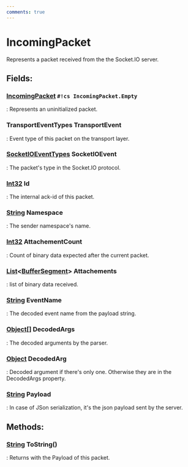 ```yaml
---
comments: true
---
```

# IncomingPacket

Represents a packet received from the the Socket.IO server. 

## **Fields**:
### **[IncomingPacket]() `#!cs IncomingPacket.Empty`**
: Represents an uninitialized packet. 
### **TransportEventTypes TransportEvent**
: Event type of this packet on the transport layer. 
### **[SocketIOEventTypes](SocketIOEventTypes.md) SocketIOEvent**
: The packet's type in the Socket.IO protocol. 
### **[Int32](https://learn.microsoft.com/en-us/dotnet/api/System.Int32) Id**
: The internal ack-id of this packet. 
### **[String](https://learn.microsoft.com/en-us/dotnet/api/System.String) Namespace**
: The sender namespace's name. 
### **[Int32](https://learn.microsoft.com/en-us/dotnet/api/System.Int32) AttachementCount**
: Count of binary data expected after the current packet. 
### **[List](https://learn.microsoft.com/en-us/dotnet/api/System.Collections.Generic.List-1)&lt;[BufferSegment](../../../HTTP/api-reference/Memory/BufferSegment.md)&gt; Attachements**
: list of binary data received. 
### **[String](https://learn.microsoft.com/en-us/dotnet/api/System.String) EventName**
: The decoded event name from the payload string. 
### **[Object[]](https://learn.microsoft.com/en-us/dotnet/api/System.Object[]) DecodedArgs**
: The decoded arguments by the parser. 
### **[Object](https://learn.microsoft.com/en-us/dotnet/api/System.Object) DecodedArg**
: Decoded argument if there's only one. Otherwise they are in the DecodedArgs property. 
### **[String](https://learn.microsoft.com/en-us/dotnet/api/System.String) Payload**
: In case of JSon serialization, it's the json payload sent by the server. 
## **Methods**:

### [String](https://learn.microsoft.com/en-us/dotnet/api/System.String) ToString()
: Returns with the Payload of this packet. 